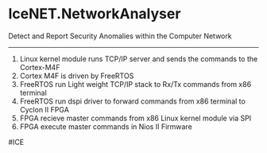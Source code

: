# IceNET.NetworkAnalyser
Detect and Report Security Anomalies within the Computer Network

----------------------------------------------------------------
1. Linux kernel module runs TCP/IP server and sends the commands to the Cortex-M4F
2. Cortex M4F is driven by FreeRTOS 
3. FreeRTOS run Light weight TCP/IP stack to Rx/Tx commands from x86 terminal
4. FreeRTOS run dspi driver to forward commands from x86 terminal to Cyclon II FPGA
5. FPGA recieve master commands from x86 Linux kernel module via SPI
6. FPGA execute master commands in Nios II Firmware



#ICE
